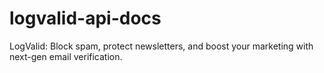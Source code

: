 # logvalid-api-docs
LogValid: Block spam, protect newsletters, and boost your marketing with next-gen email verification.
